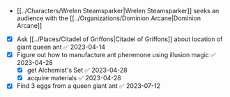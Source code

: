 - [[../Characters/Wrelen Steamsparker|Wrelen Steamsparker]] seeks an audience with the [[../Organizations/Dominion Arcane|Dominion Arcane]]
- [x] Ask [[../Places/Citadel of Griffons|Citadel of Griffons]] about location of giant queen ant ✅ 2023-04-14
- [x] Figure out how to manufacture ant pheremone using illusion magic ✅ 2023-04-28
	- [x] get Alchemist's Set ✅ 2023-04-28
	- [x] acquire materials ✅ 2023-04-28
- [x] Find 3 eggs from a queen giant ant ✅ 2023-07-12